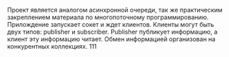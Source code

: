 Проект является аналогом асинхронной очереди, так же практическим закреплением материала по многопоточному программированию.
Прилождение запускает сокет и ждет клиентов.
Клиенты могут быть двух типов: publisher и subscriber.
Publisher публикует информацию, а клиент эту информацию читает.
Обмен информацией организован на конкурентных коллекциях.
111